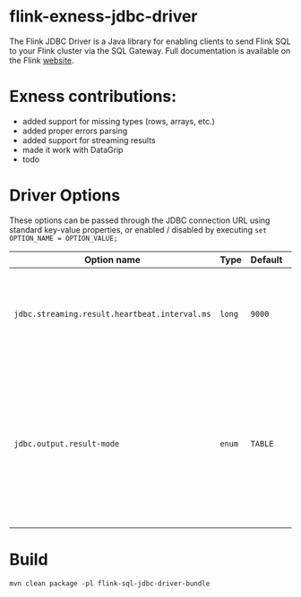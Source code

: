 # flink-exness-jdbc-driver
The Flink JDBC Driver is a Java library for enabling clients to send Flink SQL to your Flink cluster via the SQL Gateway. Full documentation is available on the Flink [website](https://nightlies.apache.org/flink/flink-docs-master/docs/dev/table/jdbcdriver/).

# Exness contributions:

- added support for missing types (rows, arrays, etc.)
- added proper errors parsing
- added support for streaming results
- made it work with DataGrip
- todo

# Driver Options
These options can be passed through the JDBC connection URL using standard key-value properties, or enabled / disabled by executing `set OPTION_NAME = OPTION_VALUE;` 

| Option name                                   | Type     | Default | Values                                   | Description |
|-----------------------------------------------|----------|---------|------------------------------------------|-------------|
| `jdbc.streaming.result.heartbeat.interval.ms` | `long`   | `9000`  | Any non-negative number; `0` or `-1` to disable | Adds heartbeat rows to prevent idle timeout when streaming job is silent. |
| `jdbc.output.result-mode`                     | `enum`   | `TABLE` | `TABLE`, `CHANGELOG`                     | Determines whether the result set shows only the final state (`TABLE`) or full change stream (`CHANGELOG`). Adds `row_kind` column in `CHANGELOG` mode. |

# Build
``
mvn clean package -pl flink-sql-jdbc-driver-bundle
``